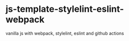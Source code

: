 # js-template-stylelint-eslint-webpack
vanilla js with webpack, stylelint, eslint and github actions
